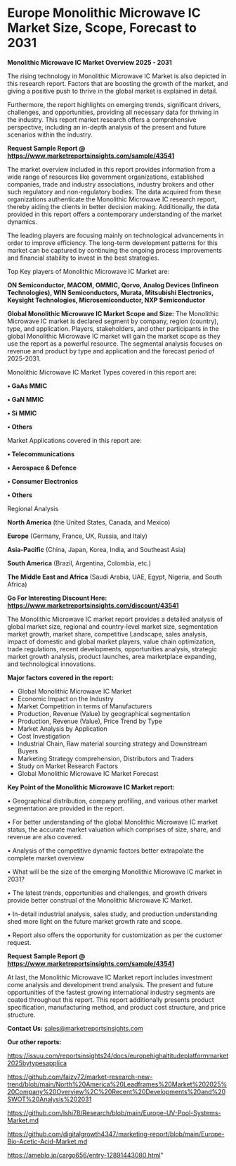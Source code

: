 # Europe Monolithic Microwave IC Market Size, Scope, Forecast to 2031

<Strong> Monolithic Microwave IC Market Overview 2025 - 2031</strong>

The rising technology in Monolithic Microwave IC Market is also depicted in this research report. Factors that are boosting the growth of the market, and giving a positive push to thrive in the global market is explained in detail.

Furthermore, the report highlights on emerging trends, significant drivers, challenges, and opportunities, providing all necessary data for thriving in the industry. This report market research offers a comprehensive perspective, including an in-depth analysis of the present and future scenarios within the industry.

<strong>Request Sample Report @ <a href=https://www.marketreportsinsights.com/sample/43541>https://www.marketreportsinsights.com/sample/43541</a></strong>

The market overview included in this report provides information from a wide range of resources like government organizations, established companies, trade and industry associations, industry brokers and other such regulatory and non-regulatory bodies. The data acquired from these organizations authenticate the Monolithic Microwave IC research report, thereby aiding the clients in better decision making. Additionally, the data provided in this report offers a contemporary understanding of the market dynamics.

The leading players are focusing mainly on technological advancements in order to improve efficiency. The long-term development patterns for this market can be captured by continuing the ongoing process improvements and financial stability to invest in the best strategies.

Top Key players of Monolithic Microwave IC Market are:

<strong>ON Semiconductor, MACOM, OMMIC, Qorvo, Analog Devices (Infineon Technologies), WIN Semiconductors, Murata, Mitsubishi Electronics, Keysight Technologies, Microsemiconductor, NXP Semiconductor</strong>

<strong><b>Global Monolithic Microwave IC Market Scope and Size:</b></strong>
The Monolithic Microwave IC market is declared segment by company, region (country), type, and application. Players, stakeholders, and other participants in the global Monolithic Microwave IC market will gain the market scope as they use the report as a powerful resource. The segmental analysis focuses on revenue and product by type and application and the forecast period of 2025-2031.

Monolithic Microwave IC Market Types covered in this report are:

<strong>•  GaAs MMIC

•  GaN MMIC

•  Si MMIC

•  Others</strong>

Market Applications covered in this report are:

<strong>•  Telecommunications

•  Aerospace & Defence

•  Consumer Electronics

•  Others</strong> 

Regional Analysis

<strong>North America</strong> (the United States, Canada, and Mexico)

<strong>Europe</strong> (Germany, France, UK, Russia, and Italy)

<strong>Asia-Pacific</strong> (China, Japan, Korea, India, and Southeast Asia)

<strong>South America</strong> (Brazil, Argentina, Colombia, etc.)

<strong>The Middle East and Africa</strong> (Saudi Arabia, UAE, Egypt, Nigeria, and South Africa)

<strong>Go For Interesting Discount Here: <a href=https://www.marketreportsinsights.com/discount/43541>https://www.marketreportsinsights.com/discount/43541</a></strong>

The Monolithic Microwave IC market report provides a detailed analysis of global market size, regional and country-level market size, segmentation market growth, market share, competitive Landscape, sales analysis, impact of domestic and global market players, value chain optimization, trade regulations, recent developments, opportunities analysis, strategic market growth analysis, product launches, area marketplace expanding, and technological innovations.

<strong><b>Major factors covered in the report:</b></strong>
<ul>
  <li>Global Monolithic Microwave IC Market </li>
  <li>Economic Impact on the Industry</li>
  <li>Market Competition in terms of Manufacturers</li>
  <li>Production, Revenue (Value) by geographical segmentation</li>
  <li>Production, Revenue (Value), Price Trend by Type</li>
  <li>Market Analysis by Application</li>
  <li>Cost Investigation</li>
  <li>Industrial Chain, Raw material sourcing strategy and Downstream Buyers</li>
  <li>Marketing Strategy comprehension, Distributors and Traders</li>
  <li>Study on Market Research Factors</li>
  <li>Global Monolithic Microwave IC Market Forecast</li>
</ul>

<strong><b>Key Point of the Monolithic Microwave IC Market report:</b></strong>

• Geographical distribution, company profiling, and various other market segmentation are provided in the report.

• For better understanding of the global Monolithic Microwave IC market status, the accurate market valuation which comprises of size, share, and revenue are also covered.

• Analysis of the competitive dynamic factors better extrapolate the complete market overview

• What will be the size of the emerging Monolithic Microwave IC market in 2031?

• The latest trends, opportunities and challenges, and growth drivers provide better construal of the Monolithic Microwave IC Market.

• In-detail industrial analysis, sales study, and production understanding shed more light on the future market growth rate and scope.

• Report also offers the opportunity for customization as per the customer request.

<strong>Request Sample Report @ <a href=https://www.marketreportsinsights.com/sample/43541>https://www.marketreportsinsights.com/sample/43541</a></strong>

At last, the Monolithic Microwave IC Market report includes investment come analysis and development trend analysis. The present and future opportunities of the fastest growing international industry segments are coated throughout this report. This report additionally presents product specification, manufacturing method, and product cost structure, and price structure.

<strong>Contact Us:</strong>
sales@marketreportsinsights.com

<strong>Our other reports:</strong>

<a href=https://issuu.com/reportsinsights24/docs/europehighaltitudeplatformmarket2025bytypesapplica>https://issuu.com/reportsinsights24/docs/europehighaltitudeplatformmarket2025bytypesapplica</a>

<a href=https://github.com/faizy72/market-research-new-trend/blob/main/North%20America%20Leadframes%20Market%202025%20Company%20Overview%2C%20Recent%20Developments%20and%20SWOT%20Analysis%202031>https://github.com/faizy72/market-research-new-trend/blob/main/North%20America%20Leadframes%20Market%202025%20Company%20Overview%2C%20Recent%20Developments%20and%20SWOT%20Analysis%202031</a>

<a href=https://github.com/Ishi78/Research/blob/main/Europe-UV-Pool-Systems-Market.md>https://github.com/Ishi78/Research/blob/main/Europe-UV-Pool-Systems-Market.md</a>

<a href=https://github.com/digitalgrowth4347/marketing-report/blob/main/Europe-Bio-Acetic-Acid-Market.md>https://github.com/digitalgrowth4347/marketing-report/blob/main/Europe-Bio-Acetic-Acid-Market.md</a>

<a href=https://ameblo.jp/cargo656/entry-12891443080.html>https://ameblo.jp/cargo656/entry-12891443080.html</a>"
